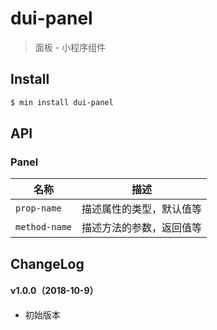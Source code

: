 # dui-panel

> 面板 - 小程序组件

## Install

``` bash
$ min install dui-panel
```


## API

### Panel

| 名称                  | 描述                         |
|----------------------|------------------------------|
|`prop-name`           | 描述属性的类型，默认值等         |
|`method-name`         | 描述方法的参数，返回值等         |

## ChangeLog

#### v1.0.0（2018-10-9）

- 初始版本
